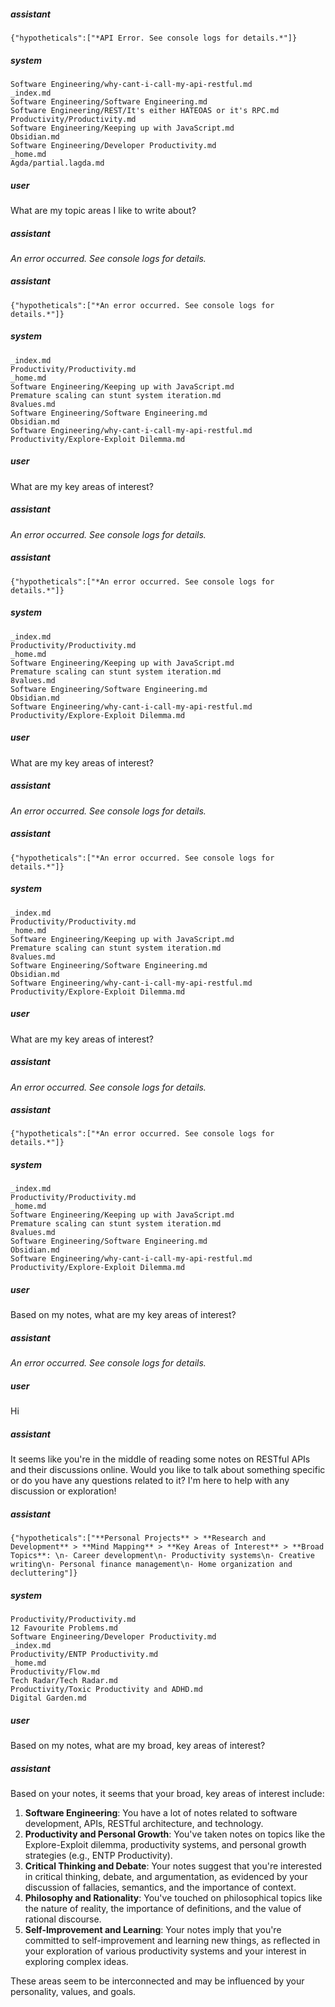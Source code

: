 ##### assistant

```lookup
{"hypotheticals":["*API Error. See console logs for details.*"]}
```

##### system

```sc-context
Software Engineering/why-cant-i-call-my-api-restful.md
_index.md
Software Engineering/Software Engineering.md
Software Engineering/REST/It's either HATEOAS or it's RPC.md
Productivity/Productivity.md
Software Engineering/Keeping up with JavaScript.md
Obsidian.md
Software Engineering/Developer Productivity.md
_home.md
Agda/partial.lagda.md
```

##### user

What are my topic areas I like to write about?

##### assistant

_An error occurred. See console logs for details._

##### assistant

```lookup
{"hypotheticals":["*An error occurred. See console logs for details.*"]}
```

##### system

```sc-context
_index.md
Productivity/Productivity.md
_home.md
Software Engineering/Keeping up with JavaScript.md
Premature scaling can stunt system iteration.md
8values.md
Software Engineering/Software Engineering.md
Obsidian.md
Software Engineering/why-cant-i-call-my-api-restful.md
Productivity/Explore-Exploit Dilemma.md
```

##### user

What are my key areas of interest?

##### assistant

_An error occurred. See console logs for details._

##### assistant

```lookup
{"hypotheticals":["*An error occurred. See console logs for details.*"]}
```

##### system

```sc-context
_index.md
Productivity/Productivity.md
_home.md
Software Engineering/Keeping up with JavaScript.md
Premature scaling can stunt system iteration.md
8values.md
Software Engineering/Software Engineering.md
Obsidian.md
Software Engineering/why-cant-i-call-my-api-restful.md
Productivity/Explore-Exploit Dilemma.md
```

##### user

What are my key areas of interest?

##### assistant

_An error occurred. See console logs for details._

##### assistant

```lookup
{"hypotheticals":["*An error occurred. See console logs for details.*"]}
```

##### system

```sc-context
_index.md
Productivity/Productivity.md
_home.md
Software Engineering/Keeping up with JavaScript.md
Premature scaling can stunt system iteration.md
8values.md
Software Engineering/Software Engineering.md
Obsidian.md
Software Engineering/why-cant-i-call-my-api-restful.md
Productivity/Explore-Exploit Dilemma.md
```

##### user

What are my key areas of interest?

##### assistant

_An error occurred. See console logs for details._

##### assistant

```lookup
{"hypotheticals":["*An error occurred. See console logs for details.*"]}
```

##### system

```sc-context
_index.md
Productivity/Productivity.md
_home.md
Software Engineering/Keeping up with JavaScript.md
Premature scaling can stunt system iteration.md
8values.md
Software Engineering/Software Engineering.md
Obsidian.md
Software Engineering/why-cant-i-call-my-api-restful.md
Productivity/Explore-Exploit Dilemma.md
```

##### user

Based on my notes, what are my key areas of interest?

##### assistant

_An error occurred. See console logs for details._

##### user

Hi

##### assistant

It seems like you're in the middle of reading some notes on RESTful APIs and their discussions online. Would you like to talk about something specific or do you have any questions related to it? I'm here to help with any discussion or exploration!

##### assistant

```lookup
{"hypotheticals":["**Personal Projects** > **Research and Development** > **Mind Mapping** > **Key Areas of Interest** > **Broad Topics**: \n- Career development\n- Productivity systems\n- Creative writing\n- Personal finance management\n- Home organization and decluttering"]}
```

##### system

```sc-context
Productivity/Productivity.md
12 Favourite Problems.md
Software Engineering/Developer Productivity.md
_index.md
Productivity/ENTP Productivity.md
_home.md
Productivity/Flow.md
Tech Radar/Tech Radar.md
Productivity/Toxic Productivity and ADHD.md
Digital Garden.md
```

##### user

Based on my notes, what are my broad, key areas of interest?

##### assistant

Based on your notes, it seems that your broad, key areas of interest include:

1. **Software Engineering**: You have a lot of notes related to software development, APIs, RESTful architecture, and technology.
2. **Productivity and Personal Growth**: You've taken notes on topics like the Explore-Exploit dilemma, productivity systems, and personal growth strategies (e.g., ENTP Productivity).
3. **Critical Thinking and Debate**: Your notes suggest that you're interested in critical thinking, debate, and argumentation, as evidenced by your discussion of fallacies, semantics, and the importance of context.
4. **Philosophy and Rationality**: You've touched on philosophical topics like the nature of reality, the importance of definitions, and the value of rational discourse.
5. **Self-Improvement and Learning**: Your notes imply that you're committed to self-improvement and learning new things, as reflected in your exploration of various productivity systems and your interest in exploring complex ideas.

These areas seem to be interconnected and may be influenced by your personality, values, and goals.
